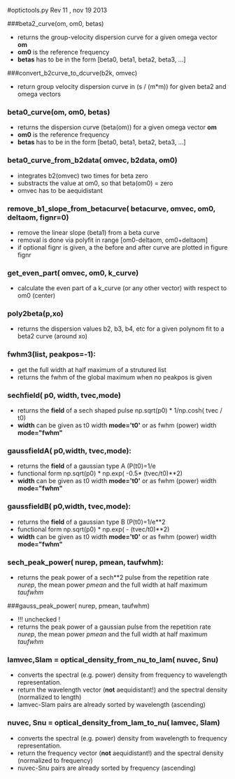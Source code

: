 #optictools.py
Rev 11 , nov 19 2013

###beta2\_curve(om, om0, betas)
* returns the group-velocity dispersion curve for a given omega vector **om**
* **om0** is the reference frequency
* **betas** has to be in the form [beta0, beta1, beta2, beta3, ...]

###convert\_b2curve\_to\_dcurve(b2k, omvec)
* return group velocity dispersion curve in (s / (m*m)) for given beta2 and omega vectors

### beta0\_curve(om, om0, betas)
* returns the dispersion curve (beta(om)) for a given omega vector **om**
* **om0** is the reference frequency
* **betas** has to be in the form [beta0, beta1, beta2, beta3, ...]

### beta0\_curve\_from\_b2data( omvec, b2data, om0)
* integrates b2(omvec) two times for beta zero
* substracts the value at om0, so that beta(om0) = zero
* omvec has to be aequidistant

### remove\_b1\_slope\_from\_betacurve( betacurve, omvec, om0, deltaom, fignr=0)
* remove the linear slope (beta1) from a beta curve
* removal is done via polyfit in range [om0-deltaom, om0+deltaom]
* if optional fignr is given, a the before and after curve are plotted in figure fignr

### get\_even\_part( omvec, om0, k_curve)
* calculate the even part of a k_curve (or any other vector) with respect to om0 (center)

### poly2beta(p,xo)
* returns the dispersion values b2, b3, b4, etc for a given polynom fit to a beta2 curve (around xo)

### fwhm3(list, peakpos=-1):
* get the full width at half maximum of a strutured list
* returns the fwhm of the global maximum when no peakpos is given


### sechfield( p0, width, tvec,mode)
* returns the **field** of a sech shaped pulse np.sqrt(p0) * 1/np.cosh( tvec / t0)
* **width** can be given as t0 width **mode='t0'** or as fwhm (power) width **mode="fwhm"**

### gaussfieldA( p0,width, tvec,mode):
* returns the **field** of a gaussian type A (P(t0)=1/e
* functional form np.sqrt(p0) * np.exp( -0.5* (tvec/t0)**2)
* **width** can be given as t0 width **mode='t0'** or as fwhm (power) width **mode="fwhm"**

### gaussfieldB( p0,width, tvec,mode):
* returns the **field** of a gaussian type B (P(t0)=1/e**2
* functional form np.sqrt(p0) * np.exp( - (tvec/t0)**2)
* **width** can be given as t0 width **mode='t0'** or as fwhm (power) width **mode="fwhm"**

### sech\_peak\_power( nurep, pmean, taufwhm):
* returns the peak power of a sech**2 pulse from the repetition rate *nurep*, the mean power *pmean* and the full width at half maximum *taufwhm*


###gauss\_peak\_power( nurep, pmean, taufwhm)
* !!! unchecked ! 
* returns the peak power of a gaussian pulse from the repetition rate *nurep*, the mean power *pmean* and the full width at half maximum *taufwhm*



### lamvec,Slam = optical\_density\_from\_nu\_to\_lam( nuvec, Snu)
* converts the spectral (e.g. power) density from frequency to wavelength representation.
* return the wavelength vector (**not** aequidistant!) and the spectral density (normalized to length)
* lamvec-Slam pairs are already sorted by wavelength (ascending)

### nuvec, Snu = optical\_density\_from\_lam\_to\_nu( lamvec, Slam)
* converts the spectral (e.g. power) density from wavelength to frequency representation.
* return the frequency vector (**not** aequidistant!) and the spectral density (normalized to frequency)
* nuvec-Snu pairs are already sorted by frequency (ascending)